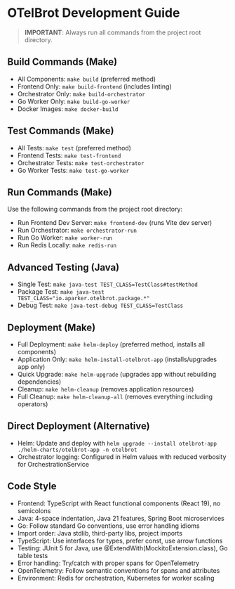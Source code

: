 # OTelBrot Development Guide

> **IMPORTANT**: Always run all commands from the project root directory.

## Build Commands (Make)
- All Components: `make build` (preferred method)
- Frontend Only: `make build-frontend` (includes linting)
- Orchestrator Only: `make build-orchestrator`
- Go Worker Only: `make build-go-worker`
- Docker Images: `make docker-build`

## Test Commands (Make)
- All Tests: `make test` (preferred method)
- Frontend Tests: `make test-frontend`
- Orchestrator Tests: `make test-orchestrator`
- Go Worker Tests: `make test-go-worker`

## Run Commands (Make)
Use the following commands from the project root directory:
- Run Frontend Dev Server: `make frontend-dev` (runs Vite dev server)
- Run Orchestrator: `make orchestrator-run`
- Run Go Worker: `make worker-run`
- Run Redis Locally: `make redis-run`

## Advanced Testing (Java)
- Single Test: `make java-test TEST_CLASS=TestClass#testMethod`
- Package Test: `make java-test TEST_CLASS="io.aparker.otelbrot.package.*"`
- Debug Test: `make java-test-debug TEST_CLASS=TestClass`

## Deployment (Make)
- Full Deployment: `make helm-deploy` (preferred method, installs all components)
- Application Only: `make helm-install-otelbrot-app` (installs/upgrades app only)
- Quick Upgrade: `make helm-upgrade` (upgrades app without rebuilding dependencies)
- Cleanup: `make helm-cleanup` (removes application resources)
- Full Cleanup: `make helm-cleanup-all` (removes everything including operators)

## Direct Deployment (Alternative)
- Helm: Update and deploy with `helm upgrade --install otelbrot-app ./helm-charts/otelbrot-app -n otelbrot`
- Orchestrator logging: Configured in Helm values with reduced verbosity for OrchestrationService

## Code Style
- Frontend: TypeScript with React functional components (React 19), no semicolons
- Java: 4-space indentation, Java 21 features, Spring Boot microservices
- Go: Follow standard Go conventions, use error handling idioms
- Import order: Java stdlib, third-party libs, project imports
- TypeScript: Use interfaces for types, prefer const, use arrow functions
- Testing: JUnit 5 for Java, use @ExtendWith(MockitoExtension.class), Go table tests
- Error handling: Try/catch with proper spans for OpenTelemetry
- OpenTelemetry: Follow semantic conventions for spans and attributes
- Environment: Redis for orchestration, Kubernetes for worker scaling